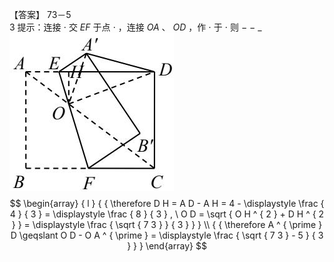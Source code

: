 【答案】 73－5  
3
提示：连接 $\cdot$ 交 $E F$ 于点 $\cdot$ ，连接 $O A$ 、 $O D$ ，作 $\cdot$ 于 $\cdot$ 则 $-$ $-$ $\_$
![](<../../qs_image_DB/专题2-3_八种隐圆类最值问题，圆来如此简单（解析版）/8408ff832587b50f6c68678bdb1dcee9ba6fc3d61355b02deceb068b38a085d6.jpg>)
$$
\begin{array} { l } { { \therefore D H = A D - A H = 4 - \displaystyle \frac { 4 } { 3 } = \displaystyle \frac { 8 } { 3 } , \ O D = \sqrt { O H ^ { 2 } + D H ^ { 2 } } = \displaystyle \frac { \sqrt { 7 3 } } { 3 } } } \\ { { \therefore A ^ { \prime } D \geqslant O D - O A ^ { \prime } = \displaystyle \frac { \sqrt { 7 3 } - 5 } { 3 } } } \end{array}
$$
